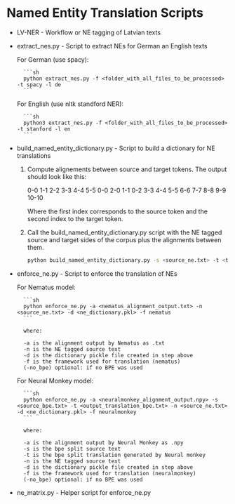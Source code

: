 # Named Entity Translation Scripts
* LV-NER - Workflow or NE tagging of Latvian texts

* extract_nes.py - Script to extract NEs for German an English texts

	For German (use spacy):

		```sh
   		python extract_nes.py -f <folder_with_all_files_to_be_processed> -t spacy -l de
   		```
   	
   	For English (use nltk standford NER):
   	
  		```sh
   		python3 extract_nes.py -f <folder_with_all_files_to_be_processed> -t stanford -l en
   		``` 	
	

* build_named_entity_dictionary.py - Script to build a dictionary for NE translations
	
	1. Compute alignements between source and target tokens. The output should look like this:
	
		0-0 1-1 2-2 3-3 4-4 5-5
		0-0
		2-0 1-1 0-2 3-3 4-4 5-5 6-6 7-7 8-8 9-9 10-10
		
		Where the first index corresponds to the source token and the second index to the target token.
		
		
	2. Call the build_named_entity_dictionary.py script with the NE tagged source and target sides of the corpus plus the alignments between them.
	
		```sh
   		python build_named_entity_dictionary.py -s <source_ne.txt> -t <target_ne.txt> -a <alignment_output>
   		```
   		
* enforce_ne.py - Script to enforce the translation of NEs

	For Nematus model:

		```sh
   		python enforce_ne.py -a <nematus_alignment_output.txt> -n <source_ne.txt> -d <ne_dictionary.pkl> -f nematus 
   		```
   		
   		where:
   		 
   		-a is the alignment output by Nematus as .txt
   		-n is the NE tagged source text
   		-d is the dictionary pickle file created in step above
   		-f is the framework used for translation (nematus)
   		(-no_bpe) optional: if no BPE was used
   		
   	
   	For Neural Monkey model:
   	
 		```sh
   		python enforce_ne.py -a <neuralmonkey_alignment_output.npy> -s <source_bpe.txt> -t <output_translation_bpe.txt> -n <source_ne.txt> -d <ne_dictionary.pkl> -f neuralmonkey 
   		```  		
   		
   		where:
   		
   		-a is the alignment output by Neural Monkey as .npy
   		-s is the bpe split source text
   		-t is the bpe split translation generated by Neural monkey
   		-n is the NE tagged source text
   		-d is the dictionary pickle file created in step above
   		-f is the framework used for translation (neuralmonkey)
   		(-no_bpe) optional: if no BPE was used
   	 
 
* ne_matrix.py - Helper script for enforce_ne.py

